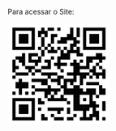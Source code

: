 Para acessar o Site:<div>
  <img src="img/qrcode_165909007_231bca6c8c212dc120879b4be5d04d8b.png" width="200px"/>
  </div>
